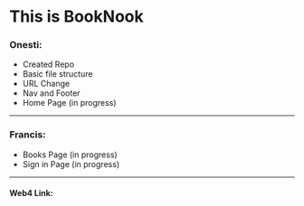 # This is BookNook

### Onesti:

- Created Repo
- Basic file structure
- URL Change
- Nav and Footer
- Home Page (in progress)

---

### Francis:

- Books Page (in progress)
- Sign in Page (in progress)

---

#### Web4 Link:
